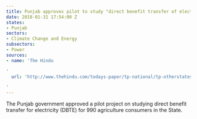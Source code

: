 ```yaml
---
title: Punjab approves pilot to study "direct benefit transfer of electricity" model
date: 2018-01-31 17:54:00 Z
states:
- Punjab
sectors:
- Climate Change and Energy
subsectors:
- Power
sources:
- name: 'The Hindu

'
  url: 'http://www.thehindu.com/todays-paper/tp-national/tp-otherstates/punjab-to-give-power-subsidy-in-cash/article22516904.ece

'
---
```


The Punjab government approved a pilot project on studying direct benefit transfer for electricity (DBTE) for 990 agriculture consumers in the State. 
